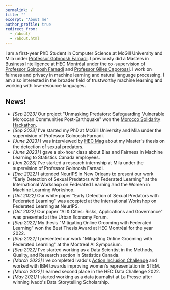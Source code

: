 ```yaml
---
permalink: /
title: ""
excerpt: "About me"
author_profile: true
redirect_from:
  - /about/
  - /about.html
---
```

I am a first-year PhD Student in Computer Science at McGill University and Mila under [Professor Golnoosh Farnadi](https://gfarnadi.github.io/). I previously did a Masters in Business Intelligence at HEC Montréal under the co-supervision of [Professor Golnoosh Farnadi](https://gfarnadi.github.io/) and [Professor Gilles Caporossi](https://www.hec.ca/en/profs/gilles.caporossi.html). 
I work on fairness and privacy in machine learning and natural language processing. I am also interested in the broader field of trustworthy machine learning and working with low-resource languages.




News!
------
* _[Sep 2023]_ Our project "Unmasking Predators: Safeguarding Vulnerable Moroccan Communities Post-Earthquake"  won the [Morocco Solidarity Hackathon](https://morocco-solidarity-hackathon.io/).
* _[Sep 2023]_ I've started my PhD at McGill University and Mila under the supervision of Professor Golnoosh Farnadi.
* _[June 2023]_ I was interviewed by [HEC Mag](https://mag.hec.ca/) about my Master's thesis on the detection of sexual predators. 
* _[June 2023]_ I gave a six-hour class about Bias and Fairness in Machine Learning to Statistics Canada employees. 
* _[Jan 2023]_ I've started a research internship at Mila under the supervision of Professor Golnoosh Farnadi.
* _[Dec 2022]_ I attended NeurIPS in New Orleans to present our work "Early Detection of Sexual Predators with Federated Learning" at the International Workshop on Federated Learning and the Women in Machine Learning Workshop.
* _[Oct 2022]_ Our white paper "Early Detection of Sexual Predators with Federated Learning" was accepted at the International Workshop on Federated Learning at NeurIPS.
* _[Oct 2022]_ Our paper "AI & Cities: Risks, Applications and Governance" was presented at the Urban Economy Forum.
* _[Sep 2022]_ My thesis "Mitigating Online Grooming with Federated Learning" won the Best Thesis Award at HEC Montréal for the year 2022.
* _[Sep 2022]_ I presented our work "Mitigating Online Grooming with Federated Learning" at the Montreal AI Symposium. 
* _[Sep 2022]_ I've started working as a Data Scientist in the Methods, Quality, and Research section in Statistics Canada.
* _[March 2022]_ I've completed Ivado's [Action Inclusion Challenge](https://ivado.ca/en/action-inclusion-challenge/) and worked with IBM towards improving women's representation in STEM.
* _[March 2022]_ I earned second place in the HEC Data Challenge 2022.
* _[May 2021]_ I started working as a data journalist at La Presse after winning Ivado's Data Storytelling Scholarship.
  
<!-- * _[June 2021]_ I'll be joining **NUS MComp (AI specialization)** program in August 2021. -->
<!-- * _[June 2021]_ Our paper **"Learning-Based Simultaneous Detection and Characterization of Time Delay Attack in Cyber-Physical Systems"** is now available online at IEEE Explore. [\[link\]](https://ieeexplore.ieee.org/document/9352977){:target="_blank"} [\[pdf\]](http://prakharg24.github.io/files/learning_cps.pdf){:target="_blank"} -->
<!-- * _[Oct 2020]_ We have updated the latest version of our work on Time Series Analysis in High Frequency Trading. Checkout the paper on [arxiv](https://arxiv.org/abs/1809.01506){:target="_blank"}. -->
<!-- * _[Sep 2020]_ We have updated the latest version of our work on Zero-shot Abstractive Summarization for Conversations. Checkout the paper on [arxiv](https://arxiv.org/abs/1902.01615){:target="_blank"}. -->
